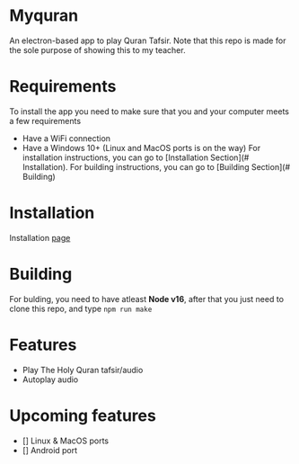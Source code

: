 # Myquran

An electron-based app to play Quran Tafsir. Note that this repo is made for the sole purpose of showing this to my teacher.

# Requirements
To install the app you need to make sure that you and your computer meets a few requirements
- Have a WiFi connection
- Have a Windows 10+ (Linux and MacOS ports is on the way)
For installation instructions, you can go to [Installation Section](# Installation). For building instructions, you can go to [Building Section](# Building)

# Installation
Installation [page](https://github.com/LastCleanShirt/Myquran/releases)

# Building
For bulding, you need to have atleast **Node v16**, after that you just need to clone this repo, and type `npm run make`  

# Features
- Play The Holy Quran tafsir/audio
- Autoplay audio

#  Upcoming features
- [] Linux & MacOS ports
- [] Android port
